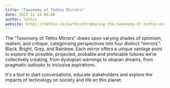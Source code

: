 ```yaml
---
title: "Taxonomy of Tethix Mirrors"
date: 2023-11-14 00:00
author: Tethix
website: https://tethix.co/earth/introducing-the-taxonomy-of-tethix-mirrors/
---
```


The “Taxonomy of Tethix Mirrors” draws upon varying shades of optimism, realism, and critique, categorising perspectives into four distinct “mirrors”: Black, Bright, Grey, and Rainbow. Each mirror offers a unique vantage point to explore the possible, projected, probable and preferable futures we’re collectively creating, from dystopian warnings to utopian dreams, from pragmatic outlooks to inclusive aspirations.

It's a tool to start conversations, educate stakeholders and explore the impacts of technology on society and life on this planet.